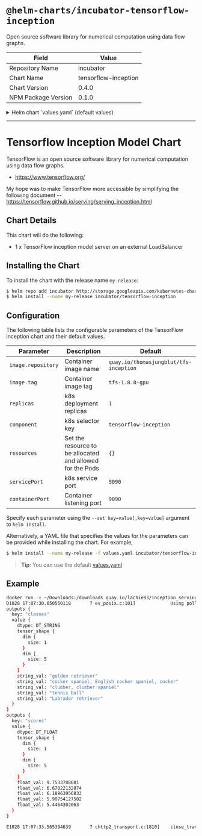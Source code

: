 # `@helm-charts/incubator-tensorflow-inception`

Open source software library for numerical computation using data flow graphs.

| Field               | Value                |
| ------------------- | -------------------- |
| Repository Name     | incubator            |
| Chart Name          | tensorflow-inception |
| Chart Version       | 0.4.0                |
| NPM Package Version | 0.1.0                |

<details>

<summary>Helm chart `values.yaml` (default values)</summary>

```yaml
# Default values for tensorflow-inception.
# This is a YAML-formatted file.
# Declare name/value pairs to be passed into your templates.
# name: value

serviceType: LoadBalancer
servicePort: 9090
containerPort: 9090
component: 'tensorflow-inception'
replicas: 1
image:
  repository: 'quay.io/thomasjungblut/tfs-inception'
  tag: 'tfs-1.8.0-gpu'
  pullPolicy: 'IfNotPresent'

env:
  ldLibraryPath: '/usr/lib/x86_64-linux-gnu/'

resources: {}
#  limits:
#    nvidia.com/gpu: 1
#    cpu: 100m
#    memory: 256Mi
#  requests:
#    nvidia.com/gpu: 1
#    cpu: 100m
#    memory: 256Mi
```

</details>

---

# Tensorflow Inception Model Chart

TensorFlow is an open source software library for numerical computation using data flow graphs.

- https://www.tensorflow.org/

My hope was to make TensorFlow more accessible by simplifying the following document -- https://tensorflow.github.io/serving/serving_inception.html

## Chart Details

This chart will do the following:

- 1 x TensorFlow inception model server on an external LoadBalancer

## Installing the Chart

To install the chart with the release name `my-release`:

```bash
$ helm repo add incubator http://storage.googleapis.com/kubernetes-charts-incubator
$ helm install --name my-release incubator/tensorflow-inception
```

## Configuration

The following table lists the configurable parameters of the TensorFlow inception chart and their default values.

| Parameter          | Description                                               | Default                                |
| ------------------ | --------------------------------------------------------- | -------------------------------------- |
| `image.repository` | Container image name                                      | `quay.io/thomasjungblut/tfs-inception` |
| `image.tag`        | Container image tag                                       | `tfs-1.8.0-gpu`                        |
| `replicas`         | k8s deployment replicas                                   | `1`                                    |
| `component`        | k8s selector key                                          | `tensorflow-inception`                 |
| `resources`        | Set the resource to be allocated and allowed for the Pods | `{}`                                   |
| `servicePort`      | k8s service port                                          | `9090`                                 |
| `containerPort`    | Container listening port                                  | `9090`                                 |

Specify each parameter using the `--set key=value[,key=value]` argument to `helm install`.

Alternatively, a YAML file that specifies the values for the parameters can be provided while installing the chart. For example,

```bash
$ helm install --name my-release -f values.yaml incubator/tensorflow-inception
```

> **Tip**: You can use the default [values.yaml](values.yaml)

## Example

```bash
docker run -v ~/Downloads:/downloads quay.io/lachie83/inception_serving /serving/bazel-bin/tensorflow_serving/example/inception_client --server=$INCEPTION_SERVICE_IP:9090 --image=/downloads/dog.jpg
D1028 17:07:30.650550118       7 ev_posix.c:101]             Using polling engine: poll
outputs {
  key: "classes"
  value {
    dtype: DT_STRING
    tensor_shape {
      dim {
        size: 1
      }
      dim {
        size: 5
      }
    }
    string_val: "golden retriever"
    string_val: "cocker spaniel, English cocker spaniel, cocker"
    string_val: "clumber, clumber spaniel"
    string_val: "tennis ball"
    string_val: "Labrador retriever"
  }
}
outputs {
  key: "scores"
  value {
    dtype: DT_FLOAT
    tensor_shape {
      dim {
        size: 1
      }
      dim {
        size: 5
      }
    }
    float_val: 9.7533788681
    float_val: 6.67022132874
    float_val: 6.18963956833
    float_val: 5.90754127502
    float_val: 5.4464302063
  }
}

E1028 17:07:33.565394639       7 chttp2_transport.c:1810]    close_transport: {"created":"@1477674453.565348591","description":"FD shutdown","file":"src/core/lib/iomgr/ev_poll_posix.c","file_line":427}
```
